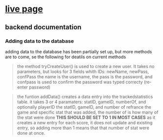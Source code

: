 # [live page](https://0ddsh33p.github.io/SoccerStats)

## backend documentation

### Adding data to the database
adding data to the database has been partially set up, but more methods are to come, se the following for deatils on current methods

> the method tryCreateUser() is used to create a new user. It takes no parameters, but looks for 3 fields whith IDs: newName, newPass, confPass
> the name is the username, the pass is the password, and confpass is used to confirm the password was typed correcty (re-enter password)

> the funtion addData() creates a data entry into the trackedstatistics table. it takes 3 or 4 paramaters: statID, gameID, numberOf, and optionally playerID
> the statID, gameID, and number of refrance the game and specific stat that was added, the number of is how many of the stat were done **THIS SHOULD BE SET TO 1 IN MOST CASES** as it creates a new entry for each score, it does not update and existing entry, so adding more than 1 means that that number of stat were done at once.
